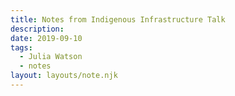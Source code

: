 ```yaml
---
title: Notes from Indigenous Infrastructure Talk
description:
date: 2019-09-10
tags:
  - Julia Watson
  - notes
layout: layouts/note.njk
---
```

